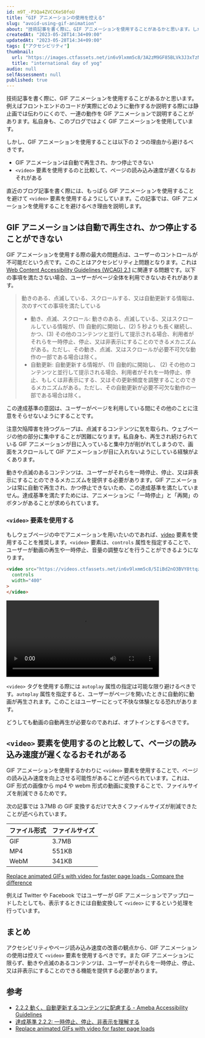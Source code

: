 ```yaml
---
id: m9T_-P3Qa4ZVCCKeS0foU
title: "GIF アニメーションの使用を控える"
slug: "avoid-using-gif-animation"
about: "技術記事を書く際に、GIF アニメーションを使用することがあるかと思います。しかし、GIF アニメーションを使用することはアクセシビリティ上問題となります。この記事では、GIF アニメーションを使用することを避けるべき理由を説明します。"
createdAt: "2023-05-28T14:34+09:00"
updatedAt: "2023-05-28T14:34+09:00"
tags: ["アクセシビリティ"]
thumbnail:
  url: "https://images.ctfassets.net/in6v9lxmm5c8/3A2zM9GF85BLVk3J3xTzNl/824927968b2063d4f7178ff0967ea6c7/___Pngtree___international_day_of_yoga_with_5387176.png"
  title: "international day of yog"
audio: null
selfAssessment: null
published: true
---
```

技術記事を書く際に、GIF アニメーションを使用することがあるかと思います。例えばフロントエンドのコードが実際にどのように動作するか説明する際には静止画では伝わりにくので、一連の動作を GIF アニメーションで説明することがあります。私自身も、このブログではよく GIF アニメーションを使用しています。

しかし、GIF アニメーションを使用することは以下の 2 つの理由から避けるべきです。

- GIF アニメーションは自動で再生され、かつ停止できない
- `<video>` 要素を使用するのと比較して、ページの読み込み速度が遅くなるおそれがある

直近のブログ記事を書く際には、もっぱら GIF アニメーションを使用することを避けて `<video>` 要素を使用するようにしています。この記事では、GIF アニメーションを使用することを避けるべき理由を説明します。

## GIF アニメーションは自動で再生され、かつ停止することができない

GIF アニメーションを使用する際の最大の問題点は、ユーザーのコントロールが不可能だという点です。このことはアクセシビリティ上問題となります。これは [Web Content Accessibility Guidelines (WCAG) 2.1](https://waic.jp/translations/WCAG21/#pause-stop-hide) に関連する問題です。以下の事項を満たさない場合、ユーザーがページ全体を利用できないおそれがあります。

> 動きのある、点滅している、スクロールする、又は自動更新する情報は、次のすべての事項を満たしている
> - 動き、点滅、スクロール: 動きのある、点滅している、又はスクロールしている情報が、(1) 自動的に開始し、(2) 5 秒よりも長く継続し、かつ、(3) その他のコンテンツと並行して提示される場合、利用者がそれらを一時停止、停止、又は非表示にすることのできるメカニズムがある。ただし、その動き、点滅、又はスクロールが必要不可欠な動作の一部である場合は除く。
> - 自動更新: 自動更新する情報が、(1) 自動的に開始し、 (2) その他のコンテンツと並行して提示される場合、利用者がそれを一時停止、停止、もしくは非表示にする、又はその更新頻度を調整することのできるメカニズムがある。ただし、その自動更新が必要不可欠な動作の一部である場合は除く。

この達成基準の意図は、ユーザーがページを利用している間にその他のことに注意をそらせないようにすることです。

注意欠陥障害を持つグループは、点滅するコンテンツに気を取られ、ウェブページの他の部分に集中することが困難になります。私自身も、再生され続けられている GIF アニメーションが目に入っていると集中力が削がれてしまうので、画面をスクロールして GIF アニメーションが目に入れないようにしている経験がよくあります。

動きや点滅のあるコンテンツは、ユーザーがそれらを一時停止、停止、又は非表示にすることのできるメカニズムを提供する必要があります。GIF アニメーションは常に自動で再生され、かつ停止できないため、この達成基準を満たしていません。達成基準を満たすためには、アニメーションに「一時停止」と「再開」のボタンがあることが求められています。

### `<video>` 要素を使用する

もしウェブページの中でアニメーションを用いたいのであれば、[video](https://developer.mozilla.org/ja/docs/Web/HTML/Element/video) 要素を使用することを推奨します。`<video>` 要素は、`controls` 属性を指定することで、ユーザーが動画の再生や一時停止、音量の調整などを行うことができるようになります。

```html
<video src="https://videos.ctfassets.net/in6v9lxmm5c8/5IiBd2nO3BVY8ttqzSn5hZ/6fbac2a4f408bced66a777efe6f1ead4/flower.webm" 
  controls 
  width="400"
>
</video>
```

<video src="https://videos.ctfassets.net/in6v9lxmm5c8/5IiBd2nO3BVY8ttqzSn5hZ/6fbac2a4f408bced66a777efe6f1ead4/flower.webm" controls width="400"></video>

`<video>` タグを使用する際には `autoplay` 属性の指定は可能な限り避けるべきです。`autoplay` 属性を指定すると、ユーザーがページを開いたときに自動的に動画が再生されます。このことはユーザーにとって不快な体験となる恐れがあります。

どうしても動画の自動再生が必要なのであれば、オプトインとするべきです。

## `<video>` 要素を使用するのと比較して、ページの読み込み速度が遅くなるおそれがある

GIF アニメーションを使用するかわりに `<video>` 要素を使用することで、ページの読み込み速度を向上させる可能性があることが述べられています。これは、GIF 形式の画像から mp4 や webm 形式の動画に変換することで、ファイルサイズを削減できるためです。

次の記事では 3.7MB の GIF 変換するだけで大きくファイルサイズが削減できたことが述べられています。

| ファイル形式 | ファイルサイズ |
| --- | --- |
| GIF | 3.7MB |
| MP4 | 551KB |
| WebM | 341KB |

[Replace animated GIFs with video for faster page loads - Compare the difference](https://web.dev/replace-gifs-with-videos/#compare-the-difference)

例えば Twitter や Facebook ではユーザーが GIF アニメーションでアップロードしたとしても、表示するときには自動変換して `<video>` にするという処理を行っています。

## まとめ

アクセシビリティやページ読み込み速度の改善の観点から、GIF アニメーションの使用は控えて `<video>` 要素を使用するべきです。また GIF アニメーションに限らず、動きや点滅のあるコンテンツは、ユーザーがそれらを一時停止、停止、又は非表示にすることのできる機能を提供する必要があります。

## 参考

- [2.2.2 動く、自動更新するコンテンツに配慮する - Ameba Accessibility Guidelines](https://a11y-guidelines.ameba.design/2/2/2/)
- [達成基準 2.2.2: 一時停止、停止、非表示を理解する](https://waic.jp/translations/WCAG21/Understanding/pause-stop-hide.html)
- [Replace animated GIFs with video for faster page loads](https://web.dev/replace-gifs-with-videos/)

